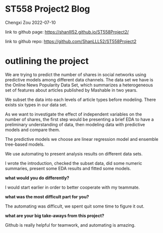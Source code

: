 ST558 Project2 Blog
================
Chengxi Zou
2022-07-10

link to github page: <https://shanlll52.github.io/ST558Project2/>

link to github repo: <https://github.com/ShanLLL52/ST558Project2>

# outlining the project

We are trying to predict the number of shares in social networks using
predictive models among different data channels. The data set we have is
the Online News Popularity Data Set, which summarizes a heterogeneous
set of features about articles published by Mashable in two years.

We subset the data into each levels of article types before modeling.
There exists six types in our data set.

As we want to investigate the effect of independent variables on the
number of shares, the first step would be presenting a brief EDA to have
a preliminary understanding of data, then modeling data with predictive
models and compare them.

The predictive models we choose are linear regression model and ensemble
tree-based models.

We use automating to present analysis results on different data sets.

I wrote the introduction, checked the subset data, did some numeric
summaries, present some EDA results and fitted some models.

**what would you do differently?**

I would start earlier in order to better cooperate with my teammate.

**what was the most difficult part for you?**

The automating was difficult, we spent quit some time to figure it out.

**what are your big take-aways from this project?**

Github is really helpful for teamwork, and automating is amazing.
